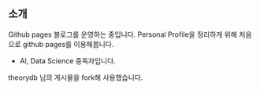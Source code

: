 
## 소개

Github pages 블로그를 운영하는 중입니다. Personal Profile을 정리하게 위해 처음으로 github pages를 이용해봅니다.
* AI, Data Science 중독자입니다. 

theorydb 님의 게시물을 fork해 사용했습니다.

